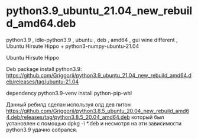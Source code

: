 # python3.9_ubuntu_21.04_new_rebuild_amd64.deb
python3.9 , idle-python3.9 , ubuntu , deb , amd64 , gui wine different , Ubuntu Hirsute Hippo + python3-numpy-ubuntu-21.04

Ubuntu Hirsute Hippo

Deb package install python3.9: https://github.com/Griggorii/python3.9_ubuntu_21.04_new_rebuild_amd64.deb/releases/tag/ubuntu-21.04

dependency python3.9-venv install python-pip-whl

Данный ребилд сделан используя олд дев питон https://github.com/Griggorii/python3.8.5_ubuntu_20.04_new_rebuild_amd64.deb/releases/tag/python3.8.5_20.04_amd64.deb который был установлен с помощью dpkg -i *.deb и несмотря на эти зависимости python3.9 удачно собрался.
